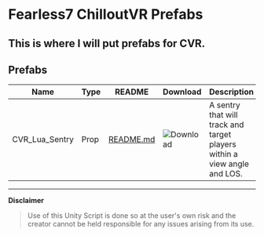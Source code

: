 # Fearless7 ChilloutVR Prefabs
This is where I will put prefabs for CVR.
---
## Prefabs
|      Name    |Type|                                          README                                                            |Download|                            Description                                 |
|--------------|----|------------------------------------------------------------------------------------------------------------|--------|------------------------------------------------------------------------|
|CVR_Lua_Sentry|Prop|[README.md](https://github.com/Fearless7bc/Fearless7_CVR_Prefabs/blob/main/CVR_Lua_Sentry_Example/README.md)|![Download](https://github.com/user-attachments/assets/b487e83f-72c3-4550-8bf7-312b88f8f9fb)|A sentry that will track and target players within a view angle and LOS.|

---
**Disclaimer**
> Use of this Unity Script is done so at the user's own risk and the creator cannot be held responsible for any issues arising from its use.
